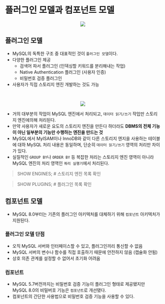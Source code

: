 # 플러그인 모델과 컴포넌트 모델

<p align="center">
  <img src="https://user-images.githubusercontent.com/76584547/164740995-d0e89910-de9b-4f3f-ac6d-1afeed9dd545.png">
</p>



## 플러그인 모델
+ MySQL의 독특한 구조 중 대표적인 것이 `플러그인 모델`이다.
+ 다양한 플러그인 제공
  + 검색어 파서 플러그인 (인덱싱할 키워드를 분리해내는 작업)
  + Native Authentication 플러그인 (사용자 인증)
  + 비밀번호 검증 플러그인
+ 사용자가 직접 스토리지 엔진 개발하는 것도 가능

<br/>

<p align="center">
  <img src="https://user-images.githubusercontent.com/76584547/164741706-ba34e749-bdfd-4f65-9c34-b156da687636.png">
</p>

+ 거의 대부분의 작업이 MySQL 엔진에서 처리되고, `데이터 읽기/쓰기` 작업만 스토리지 엔진에의해 처리된다.
+ 만약 사용자가 새로운 요도의 스토리지 엔진을 만든다 하더라도 **DBMS의 전체 기능이 아닌 일부분의 기능만 수행하는 엔진을 만드는 것**
+ MySQL에서 MyISAM이나 InnoDB와 같이 다른 스토리지 엔지을 사용하는 테이블에 대하 MySQL 처리 내용은 동일하며, 단순히 `데이터 읽기/쓰기` 영역의 처리만 차이가 있다.
+ 실질적인 `GROUP BY`나 `ORDER BY` 등 복잡한 처리는 스토리지 엔진 영역이 아니라 MySQL 엔진의 처리 영역인 `쿼리 실행기`에서 처리된다.

> SHOW ENGINES; # 스토리지 엔진 목록 확인

> SHOW PLUGINS; # 플러그인 목록 확인

## 컴포넌트 모델
+ MySQL 8.0부터는 기존의 플러그인 아키텍처를 대체하기 위해 `컴포넌트` 아키텍처가 지원된다.

### 플러그인 모델 단점
+ 오직 MySQL 서버와 인터페이스할 수 있고, 플러그인끼리 통신할 수 없음
+ MySQL 서버의 변수나 함수를 직접 호출하기 때문에 안전하지 않음 (캡슐화 안됨)
+ 상호 의존 관계를 설정할 수 없어서 초기화 어려움

### 컴포넌트
+ MySQL 5.7버전까지는 비밀번호 검증 기능이 플러그인 형태로 제공됐지만 MySQL 8.0의 비밀버호 기능은 `컴포넌트`로 개선됐다.
+ 컴포넌트의 간단한 사용법으로 비밀번호 검증 기능을 사용할 수 있다.
